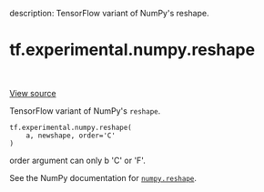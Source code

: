 description: TensorFlow variant of NumPy's reshape.

<div itemscope itemtype="http://developers.google.com/ReferenceObject">
<meta itemprop="name" content="tf.experimental.numpy.reshape" />
<meta itemprop="path" content="Stable" />
</div>

# tf.experimental.numpy.reshape

<!-- Insert buttons and diff -->

<table class="tfo-notebook-buttons tfo-api nocontent" align="left">

</table>

<a target="_blank" class="external" href="/code/stable/tensorflow/python/ops/numpy_ops/np_array_ops.py">View source</a>



TensorFlow variant of NumPy's `reshape`.


<pre class="devsite-click-to-copy prettyprint lang-py tfo-signature-link">
<code>tf.experimental.numpy.reshape(
    a, newshape, order=&#x27;C&#x27;
)
</code></pre>



<!-- Placeholder for "Used in" -->

order argument can only b 'C' or 'F'.

See the NumPy documentation for [`numpy.reshape`](https://numpy.org/doc/stable/reference/generated/numpy.reshape.html).